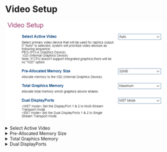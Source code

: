 # Video Setup #

![](./img/thinkcenter_video_setup.png)

<details><summary>Select Active Video</summary>
The primary video device for graphics output.
One of 3 possible options for primary video device:

1.  **Auto** - enables automatic selection of graphics output by the system. Default.
2.  IGD - enables IGD (Integrated Graphics Device).
3.  PEG - enables PEG (PCIe Graphic).

**Note**:
- If `Auto` is seleted, the system will select a graphics output, prioritizing PEG.
- The "IGD" option will not appear if not supported by the CPU.
<!-- TODO: add WMI -->
</details>

<details><summary>Pre-Allocated Memory Size</summary>
Allocate memory to the IGD (Internal Graphics Device).

One of 5 possible options, from **32MB** to 160MB, in 32MB increments.

<!-- TODO: add WMI -->
</details>

<details><summary>Total Graphics Memory</summary>
Total memory shared by all graphics devices.
One of 3 possible options for total memory:

1.  **Maximum** - enables maximum memory allocation. Default.
2.  128MB - enables 128MB of memory allocation.
3.  256MB - enables 256MB of memory allocation.
</details>

<details><summary>Dual DisplayPorts</summary>
Enable support for MST (multi-stream transport), allowing daisy-chaining of graphics output devices.
One of 2 possible options for MST:

1.  **MST** - enables multi-stream transport. Default.
2.  SST - enables single-stream transport.

<!-- TODO: add WMI -->
</details>
